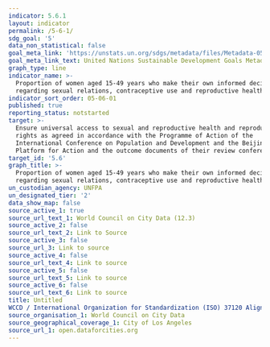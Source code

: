 ```yaml
---
indicator: 5.6.1
layout: indicator
permalink: /5-6-1/
sdg_goal: '5'
data_non_statistical: false
goal_meta_link: 'https://unstats.un.org/sdgs/metadata/files/Metadata-05-06-01.pdf'
goal_meta_link_text: United Nations Sustainable Development Goals Metadata (pdf 634kB)
graph_type: line
indicator_name: >-
  Proportion of women aged 15-49 years who make their own informed decisions
  regarding sexual relations, contraceptive use and reproductive health care
indicator_sort_order: 05-06-01
published: true
reporting_status: notstarted
target: >-
  Ensure universal access to sexual and reproductive health and reproductive
  rights as agreed in accordance with the Programme of Action of the
  International Conference on Population and Development and the Beijing
  Platform for Action and the outcome documents of their review conferences
target_id: '5.6'
graph_title: >-
  Proportion of women aged 15-49 years who make their own informed decisions
  regarding sexual relations, contraceptive use and reproductive health care
un_custodian_agency: UNFPA
un_designated_tier: '2'
data_show_map: false
source_active_1: true
source_url_text_1: World Council on City Data (12.3)
source_active_2: false
source_url_text_2: Link to Source
source_active_3: false
source_url_3: Link to source
source_active_4: false
source_url_text_4: Link to source
source_active_5: false
source_url_text_5: Link to source
source_active_6: false
source_url_text_6: Link to source
title: Untitled
WCCD / International Organization for Standardization (ISO) 37120 Alignment: Aligns to WCCD 12.3 - Number of Physicians per 100k population
source_organisation_1: World Council on City Data
source_geographical_coverage_1: City of Los Angeles
source_url_1: open.dataforcities.org
---
```

